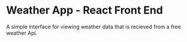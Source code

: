 # Weather App - React Front End
A simple interface for viewing weather data that is recieved from a free weather Api.